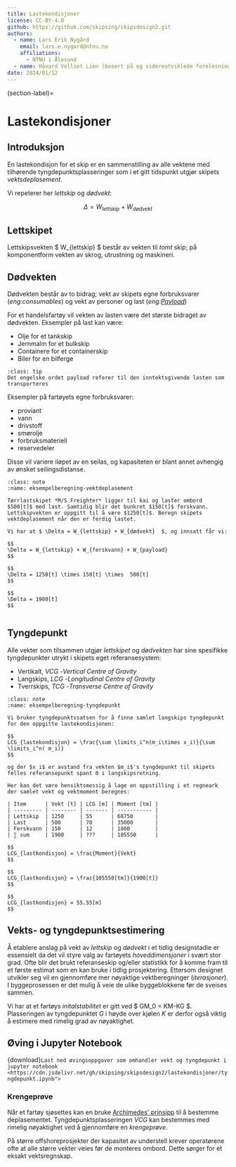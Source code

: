 ```yaml
---
title: Lastekondisjoner
license: CC-BY-4.0
github: https://github.com/skipsing/skipsdesign2.git
authors:
  - name: Lars Erik Nygård 
    email: lars.e.nygard@ntnu.no
    affiliations:
      - NTNU i Ålesund
  - name: Håvard Vollset Lien (basert på og videreutviklede forelesningsnotater)
date: 2024/01/12
---
```


(section-label)=
# Lastekondisjoner

## Introduksjon
En lastekondisjon for et skip er en sammenstilling av alle vektene med tilhørende tyngdepunktsplasseringer som i et gitt tidspunkt utgjør skipets *vektsdeplasement*. 
 
Vi repeterer her *lettskip* og *dødvekt*:

$$ 
\Delta = W_{lettskip} + W_{dødvekt}  
$$

## Lettskipet
Lettskipsvekten $ W_{lettskip} $ består av vekten til *tomt* skip; på komponentform vekten av skrog, utrustning og maskineri. 

## Dødvekten
Dødvekten består av to bidrag; vekt av skipets egne forbruksvarer (*eng:consumables*) og vekt av personer og last (*eng:[Payload](#payload)*)  

For et handelsfartøy vil vekten av lasten være det største bidraget av dødvekten. Eksempler på last kan være: 
- Olje for et tankskip
- Jernmalm for et bulkskip
- Containere for et containerskip 
- Biler for en bilferge

```{admonition} Payload
:class: tip
Det engelske ordet payload referer til den inntektsgivende lasten som transporteres
```

Eksempler på fartøyets egne forbruksvarer:
- proviant
- vann
- drivstoff 
- smørolje
- forbruksmateriell 
- reservedeler

Disse vil variere iløpet av en seilas, og kapasiteten er blant annet avhengig av ønsket seilingsdistanse. 

```{admonition} Eksempelberegning vektdeplasement 
:class: note 
:name: eksempelberegning-vektdeplasement

Tørrlastskipet *M/S Freighter* ligger til kai og laster ombord $500[t]$ med last. Samtidig blir det bunkret $150[t]$ ferskvann. Lettskipvekten er oppgitt til å være $1250[t]$. Beregn skipets vektdeplasement når den er ferdig lastet. 

Vi har at $ \Delta = W_{lettskip} + W_{dødvekt}  $, og innsatt får vi:

$$ 
\Delta = W_{lettskip} + W_{ferskvann} + W_{payload} 
$$

$$ 
\Delta = 1250[t] \times 150[t] \times  500[t] 
$$

$$ 
\Delta = 1900[t] 
$$
 
```

## Tyngdepunkt
Alle vekter som tilsammen utgjør *lettskipet* og *dødvekten* har sine spesifikke tyngdepunkter utrykt i skipets eget referansesystem: 

- Vertikalt, $VCG$ -*Vertical Centre of Gravity*
- Langskips, $LCG$ -*Longitudinal Centre of Gravity*
- Tverrskips, $TCG$ -*Transverse Centre of Gravity*

```{admonition} Eksempelberegning samlet tyngdepunkt 
:class: note 
:name: eksempelberegning-tyngdepunkt

Vi bruker tyngdepunktssatsen for å finne samlet langskips tyngdepunkt for den oppgitte lastekondisjonen:

$$ 
LCG_{lastekondisjon} = \frac{\sum \limits_i^n(m_i\times x_i)}{\sum \limits_i^n( m_i)} 
$$

og der $x_i$ er avstand fra vekten $m_i$'s tyngdepunkt til skipets felles referansepunkt spant 0 i langskipsretning.

Her kan det være hensiktsmessig å lage en oppstilling i et regneark der samlet vekt og vektmoment beregnes: 

| Item      | Vekt [t] | LCG [m] | Moment [tm] |
| --------- | -------- | ------- | ----------- |
| Lettskip  | 1250     | 55      | 68750       |
| Last      | 500      | 70      | 35000       |
| Ferskvann | 150      | 12      | 1800        |
| ∑ sum     | 1900     | ???     | 105550      |

$$ 
LCG_{lastkondisjon} = \frac{Moment}{Vekt} 
$$

$$ 
LCG_{lastkondisjon} = \frac{105550[tm]}{1900[t]} 
$$

$$ 
LCG_{lastkondisjon} = 55.55[m] 
$$

```

## Vekts- og tyngdepunktsestimering
Å etablere anslag på vekt av *lettskip* og *dødvekt* i et tidlig designstadie er essensielt da det vil styre valg av fartøyets *hoveddimensjoner* i svært stor grad. Ofte blir det brukt referanseskip og/eller statistikk for å komme fram til et første estimat som en kan bruke i tidlig prosjektering. Ettersom designet utvikler seg vil en gjennomføre mer nøyaktige vektberegninger (_iterasjoner_). I byggeprosessen er det mulig å veie de ulike byggeblokkene før de sveises sammen. 

Vi har at et fartøys *initalstabilitet* er gitt ved $ GM_0 = KM-KG $. Plasseringen av tyngdepunktet *G* i høyde over kjølen *K* er derfor også viktig å estimere med rimelig grad av nøyaktighet.

## Øving i Jupyter Notebook 

{download}`Last ned øvingsoppgaver som omhandler vekt og tyngdepunkt i jupyter notebook <https://cdn.jsdelivr.net/gh/skipsing/skipsdesign2/lastekondisjoner/tyngdepunkt.ipynb">`
 

### Krengeprøve
Når et fartøy sjøsettes kan en bruke [Archimedes' prinsipp](https://en.wikipedia.org/wiki/Archimedes%27_principle) til å bestemme deplasementet. Tyngdepunktsplasseringen $VCG$ kan bestemmes med rimelig nøyaktighet ved å gjennomføre en *krengeprøve*. 


På større offshoreprosjekter der kapasitet av understell krever operatørene ofte at alle større vekter veies før de monteres ombord. Dette sørger for et eksakt vektsregnskap.



